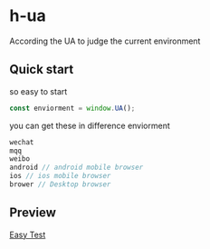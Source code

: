 # h-ua
 According the UA to judge the current environment
 
## Quick start

so easy to start

```javascript
const enviorment = window.UA();

```

you can get these in difference enviorment

```javascript
wechat
mqq
weibo
android // android mobile browser
ios // ios mobile browser
brower // Desktop browser 
```

## Preview

<a href="https://yuanhaoyu.github.io/h-ua/test/index.html">Easy Test</a>